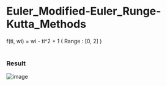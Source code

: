 # Euler_Modified-Euler_Runge-Kutta_Methods


f(ti, wi) = wi - ti^2 + 1  ( Range : [0, 2] )
<br><br>

<h3>Result</h3>


![image](https://user-images.githubusercontent.com/37769713/103440954-790e1d80-4c8d-11eb-850d-07025bac7cbc.png)

